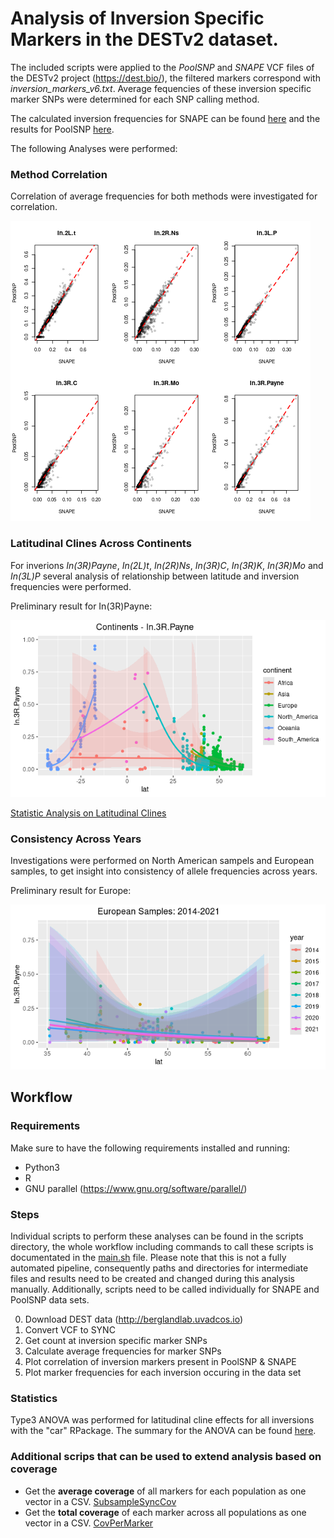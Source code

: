 # Analysis of Inversion Specific Markers in the DESTv2 dataset.

The included scripts were applied to the *PoolSNP* and *SNAPE* VCF files of the DESTv2 project (https://dest.bio/), the filtered markers correspond with *inversion_markers_v6.txt*.
Average fequencies of these inversion specific marker SNPs were determined for each SNP calling method.

The calculated inversion frequencies for SNAPE can be found [here](results/SNAPE_nhm_inversion.af) and the results for PoolSNP [here](results/PoolSNP_nhm_inversion.af). 


The following Analyses were performed:

### Method Correlation
Correlation of average frequencies for both methods were investigated for correlation.

![Preliminary results:](results/SNAPEvsPoolSNP.png) 

### Latitudinal Clines Across Continents 
For inverions *In(3R)Payne*, *In(2L)t*, *In(2R)Ns*, *In(3R)C*, *In(3R)K*, *In(3R)Mo* and  *In(3L)P* several analysis of relationship between latitude and inversion frequencies were performed. 

Preliminary result for In(3R)Payne:

![Preliminary results. Example In(3R)Payne:](results/Continents_lat_3RPayne.png) 

[Statistic Analysis on Latitudinal Clines](#statistics)

### Consistency Across Years
Investigations were performed on North American sampels and European samples, to get insight into consistency of allele frequencies across years.  

Preliminary result for Europe:

![Preliminary results. Example Europe:](results/Year_Europe_lat.png)

## Workflow

### Requirements

Make sure to have the following requirements installed and running:
- Python3
- R 
- GNU parallel (https://www.gnu.org/software/parallel/)

### Steps

Individual scripts to perform these analyses can be found in the scripts directory, the whole workflow including commands to call these scripts is documentated in the [main.sh](shell/main.sh) file.
Please note that this is not a fully automated pipeline, consequently paths and directories for intermediate files and results need to be created and changed during this analysis manually.
Additionally, scripts need to be called individually for SNAPE and PoolSNP data sets.

0) Download DEST data (http://berglandlab.uvadcos.io)
1) Convert VCF to SYNC
2) Get count at inversion specific marker SNPs
3) Calculate average frequencies for marker SNPs
4) Plot correlation of inversion markers present in PoolSNP & SNAPE 
5) Plot marker frequencies for each inversion occuring in the data set

### Statistics 

Type3 ANOVA was performed for latitudinal cline effects for all inversions with the "car" RPackage.
The summary for the ANOVA can be found [here](results/AdditionalStatistics/InversionStats.pdf).


### Additional scrips that can be used to extend analysis based on coverage

- Get the **average coverage** of all markers for each population as one vector in a CSV. [SubsampleSyncCov](scripts/SubsampleSyncCov.py)
- Get the **total coverage** of each marker across all populations as one vector in a CSV. [CovPerMarker](scripts/CovPerMarker.py)
